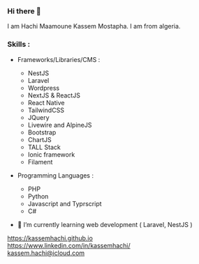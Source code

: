 ### Hi there 👋

I am Hachi Maamoune Kassem Mostapha. I am from algeria.

### Skills : 
  * Frameworks/Libraries/CMS :
      - NestJS
      - Laravel
      - Wordpress
      - NextJS & ReactJS
      - React Native
      - TailwindCSS
      - JQuery
      - Livewire and AlpineJS
      - Bootstrap
      - ChartJS
      - TALL Stack
      - Ionic framework
      - Filament
  
  * Programming Languages :
      - PHP
      - Python
      - Javascript and Typrscript
      - C#


- 🌱 I’m currently learning web development ( Laravel, NestJS )

https://kassemhachi.github.io
<br>
https://www.linkedin.com/in/kassemhachi/
<br>
<a href="mailto:kassem.hachi@icloud.com">kassem.hachi@icloud.com</a>

